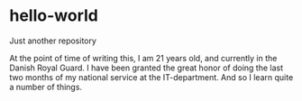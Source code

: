 # hello-world
Just another repository

At the point of time of writing this, I am 21 years old, and currently in the Danish Royal Guard. 
I have been granted the great honor of doing the last two months of my national service at the IT-department.
And so I learn quite a number of things. 
